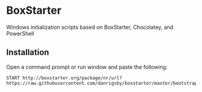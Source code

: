 BoxStarter
==========

Windows initialization scripts based on BoxStarter, Chocolatey, and PowerShell

## Installation
Open a command prompt or run window and paste the following:

```
START http://boxstarter.org/package/nr/url?https://raw.githubusercontent.com/danrigsby/boxstarter/master/bootstrap.ps1
```
